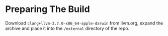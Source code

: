 # Preparing The Build

Download `clang+llvm-3.7.0-x86_64-apple-darwin` from llvm.org, expand the archive and place it into the `/external` directory of the repo.
